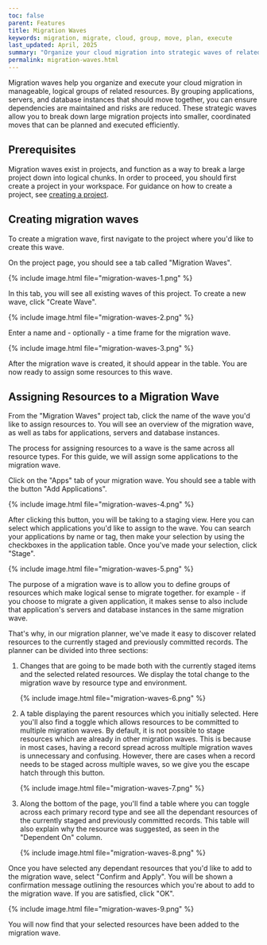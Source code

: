 ```yaml
---
toc: false
parent: Features
title: Migration Waves
keywords: migration, migrate, cloud, group, move, plan, execute
last_updated: April, 2025
summary: "Organize your cloud migration into strategic waves of related resources for phased deployment"
permalink: migration-waves.html
---
```


Migration waves help you organize and execute your cloud migration in manageable, logical groups of related resources. By grouping applications, servers, and database instances that should move together, you can ensure dependencies are maintained and risks are reduced. These strategic waves allow you to break down large migration projects into smaller, coordinated moves that can be planned and executed efficiently.

## Prerequisites

Migration waves exist in projects, and function as a way to break a large project down into logical chunks. In order to proceed, you should first create a project in your workspace. For guidance on how to create a project, see [creating a project](assessment-projects.html#creating-a-project).

## Creating migration waves

To create a migration wave, first navigate to the project where you'd like to create this wave. 

On the project page, you should see a tab called "Migration Waves".

{% include image.html file="migration-waves-1.png" %}
<br/>

In this tab, you will see all existing waves of this project. To create a new wave, click "Create Wave". 

{% include image.html file="migration-waves-2.png" %}
<br/>

Enter a name and - optionally - a time frame for the migration wave. 

{% include image.html file="migration-waves-3.png" %}
<br/>

After the migration wave is created, it should appear in the table. You are now ready to assign some resources to this wave.

## Assigning Resources to a Migration Wave

From the "Migration Waves" project tab, click the name of the wave you'd like to assign resources to. You will see an overview of the migration wave, as well as tabs for applications, servers and database instances.

The process for assigning resources to a wave is the same across all resource types. For this guide, we will assign some applications to the migration wave.

Click on the "Apps" tab of your migration wave. You should see a table with the button "Add Applications".

{% include image.html file="migration-waves-4.png" %}
<br/>

After clicking this button, you will be taking to a staging view. Here you can select which applications you'd like to assign to the wave. You can search your applications by name or tag, then make your selection by using the checkboxes in the application table. Once you've made your selection, click "Stage".

{% include image.html file="migration-waves-5.png" %}
<br/>

The purpose of a migration wave is to allow you to define groups of resources which make logical sense to migrate together. for example - if you choose to migrate a given application, it makes sense to also include that application's servers and database instances in the same migration wave.

That's why, in our migration planner, we've made it easy to discover related resources to the currently staged and previously committed records. The planner can be divided into three sections:

1. Changes that are going to be made both with the currently staged items and the selected related resources. We display the total change to the migration wave by resource type and environment.

    {% include image.html file="migration-waves-6.png" %}
    <br/>

2. A table displaying the parent resources which you initially selected. Here you'll also find a toggle which allows resources to be committed to multiple migration waves. By default, it is not possible to stage resources which are already in other migration waves. This is because in most cases, having a record spread across multiple migration waves is unnecessary and confusing. However, there are cases when a record needs to be staged across multiple waves, so we give you the escape hatch through this button.

    {% include image.html file="migration-waves-7.png" %}
    <br/>

3. Along the bottom of the page, you'll find a table where you can toggle across each primary record type and see all the dependant resources of the currently staged and previously committed records. This table will also explain why the resource was suggested, as seen in the "Dependent On" column.

    {% include image.html file="migration-waves-8.png" %}
    <br/>

Once you have selected any dependant resources that you'd like to add to the migration wave, select "Confirm and Apply". You will be shown a confirmation message outlining the resources which you're about to add to the migration wave. If you are satisfied, click "OK". 

{% include image.html file="migration-waves-9.png" %}
<br/>

You will now find that your selected resources have been added to the migration wave.
